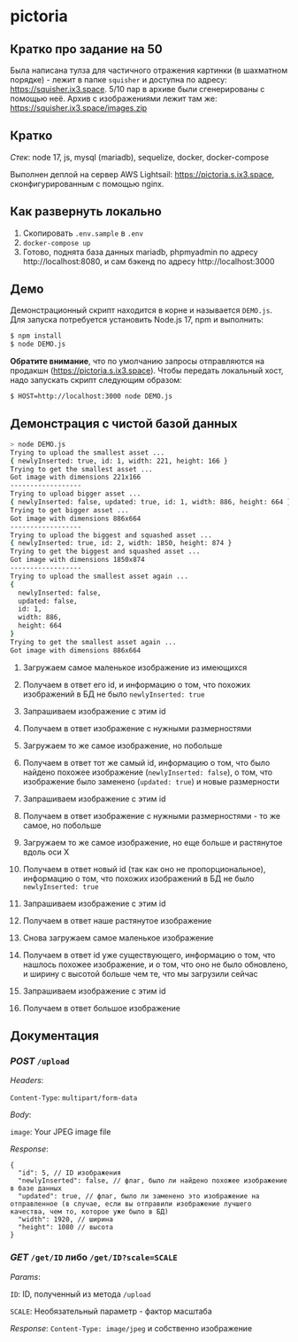 # pictoria

## Кратко про задание на 50

Была написана тулза для частичного отражения картинки (в шахматном порядке) -
лежит в папке `squisher` и доступна по адресу: https://squisher.ix3.space. 5/10
пар в архиве были сгенерированы с помощью неё. Архив с изображениями лежит там
же: https://squisher.ix3.space/images.zip

## Кратко

_Стек_: node 17, js, mysql (mariadb), sequelize, docker, docker-compose

Выполнен деплой на сервер AWS Lightsail: https://pictoria.s.ix3.space,
сконфигурированным с помощью nginx.

## Как развернуть локально

1. Скопировать `.env.sample` в `.env`
2. `docker-compose up`
3. Готово, поднята база данных mariadb, phpmyadmin по адресу
   http://localhost:8080, и сам бэкенд по адресу http://localhost:3000

## Демо

Демонстрационный скрипт находится в корне и называется `DEMO.js`. Для запуска
потребуется установить Node.js 17, npm и выполнить:

```sh
$ npm install
$ node DEMO.js
```

**Обратите внимание**, что по умолчанию запросы отправляются на продакшн
(https://pictoria.s.ix3.space). Чтобы передать локальный хост, надо запускать
скрипт следующим образом:

```sh
$ HOST=http://localhost:3000 node DEMO.js
```

## Демонстрация с чистой базой данных

```sh
> node DEMO.js
Trying to upload the smallest asset ...
{ newlyInserted: true, id: 1, width: 221, height: 166 }
Trying to get the smallest asset ...
Got image with dimensions 221x166
------------------
Trying to upload bigger asset ...
{ newlyInserted: false, updated: true, id: 1, width: 886, height: 664 }
Trying to get bigger asset ...
Got image with dimensions 886x664
------------------
Trying to upload the biggest and squashed asset ...
{ newlyInserted: true, id: 2, width: 1850, height: 874 }
Trying to get the biggest and squashed asset ...
Got image with dimensions 1850x874
------------------
Trying to upload the smallest asset again ...
{
  newlyInserted: false,
  updated: false,
  id: 1,
  width: 886,
  height: 664
}
Trying to get the smallest asset again ...
Got image with dimensions 886x664
```

1. Загружаем самое маленькое изображение из имеющихся
2. Получаем в ответ его id, и информацию о том, что похожих изображений в БД не
   было `newlyInserted: true`
3. Запрашиваем изображение с этим id
4. Получаем в ответ изображение с нужными размерностями

5. Загружаем то же самое изображение, но побольше
6. Получаем в ответ тот же самый id, информацию о том, что было найдено похожее
   изображение (`newlyInserted: false`), о том, что изображение было заменено
   (`updated: true`) и новые размерности
7. Запрашиваем изображение с этим id
8. Получаем в ответ изображение с нужными размерностями - то же самое, но
   побольше

9. Загружаем то же самое изображение, но еще больше и растянутое вдоль оси X
10. Получаем в ответ новый id (так как оно не пропорциональное), информацию о
    том, что похожих изображений в БД не было `newlyInserted: true`
11. Запрашиваем изображение с этим id
12. Получаем в ответ наше растянутое изображение

13. Снова загружаем самое маленькое изображение
14. Получаем в ответ id уже существующего, информацию о том, что нашлось похожее
    изображение, и о том, что оно не было обновлено, и ширину с высотой больше
    чем те, что мы загрузили сейчас
15. Запрашиваем изображение с этим id
16. Получаем в ответ большое изображение

## Документация

### _POST_ `/upload`

_Headers_:

`Content-Type`: `multipart/form-data`

_Body_:

`image`: Your JPEG image file

_Response_:

```jsonc
{
  "id": 5, // ID изображения
  "newlyInserted": false, // флаг, было ли найдено похожее изображение в базе данных
  "updated": true, // флаг, было ли заменено это изображение на отправленное (в случае, если вы отправили изображение лучшего качества, чем то, которое уже было в БД)
  "width": 1920, // ширина
  "height": 1080 // высота
}
```

### _GET_ `/get/ID` либо `/get/ID?scale=SCALE`

_Params_:

`ID`: ID, полученный из метода `/upload`

`SCALE`: Необязательный параметр - фактор масштаба

_Response_: `Content-Type: image/jpeg` и собственно изображение
